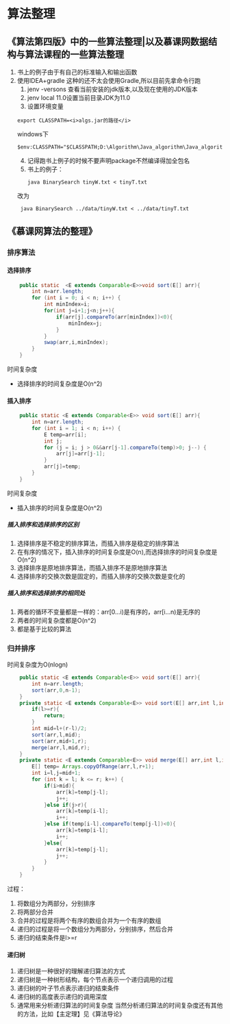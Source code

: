 # 算法整理
## 《算法第四版》中的一些算法整理|以及慕课网数据结构与算法课程的一些算法整理
1. 书上的例子由于有自己的标准输入和输出函数
2. 使用IDEA+gradle 这种的还不太会使用Gradle,所以目前先拿命令行跑
   1. jenv -versons 查看当前安装的jdk版本,以及现在使用的JDK版本
   2. jenv local 11.0设置当前目录JDK为11.0
   3.  设置环境变量
      ```shell
      export CLASSPATH=<i>algs.jar的路径</i>
      ```
   windows下
    ```shell
    $env:CLASSPATH="$CLASSPATH;D:\Algorithm\Java_algorithm\Java_algorithm\app\lib\algs4.jar"
    ```
   4. 记得跑书上例子的时候不要声明package不然编译得加全包名
   5. 书上的例子： 
       ```shell
       java BinarySearch tinyW.txt < tinyT.txt
       ```
    改为
    ```shell
     java BinarySearch ../data/tinyW.txt < ../data/tinyT.txt
     ```
     
## 《慕课网算法的整理》
### 排序算法

#### 选择排序
```java
    public static  <E extends Comparable<E>>void sort(E[] arr){
        int n=arr.length;
        for (int i = 0; i < n; i++) {
            int minIndex=i;
            for(int j=i+1;j<n;j++){
                if(arr[j].compareTo(arr[minIndex])<0){
                    minIndex=j;
                }
            }
            swap(arr,i,minIndex);
        }
    }
```
时间复杂度
- 选择排序的时间复杂度是O(n^2)
#### 插入排序
```java
    public static <E extends Comparable<E>> void sort(E[] arr){
        int n=arr.length;
        for (int i = 1; i < n; i++) {
            E temp=arr[i];
            int j;
            for (j = i; j > 0&&arr[j-1].compareTo(temp)>0; j--) {
                arr[j]=arr[j-1];
            }
            arr[j]=temp;
        }
    }
```
时间复杂度
- 插入排序的时间复杂度是O(n^2)



#####  插入排序和选择排序的区别
1. 选择排序是不稳定的排序算法，而插入排序是稳定的排序算法
2. 在有序的情况下，插入排序的时间复杂度是O(n),而选择排序的时间复杂度是O(n^2)
3. 选择排序是原地排序算法，而插入排序不是原地排序算法
4. 选择排序的交换次数是固定的，而插入排序的交换次数是变化的
#####  插入排序和选择排序的相同处
1. 两者的循环不变量都是一样的：arr[0...i)是有序的，arr[i...n)是无序的
2. 两者的时间复杂度都是O(n^2)
3. 都是基于比较的算法

### 归并排序

时间复杂度为O(nlogn)

```java
    public static <E extends Comparable<E>> void sort(E[] arr){
        int n=arr.length;
        sort(arr,0,n-1);
    }
    private static <E extends Comparable<E>> void sort(E[] arr,int l,int r){
        if(l>=r){
            return;
        }
        int mid=l+(r-l)/2;
        sort(arr,l,mid);
        sort(arr,mid+1,r);
        merge(arr,l,mid,r);
    }
    private static <E extends Comparable<E>> void merge(E[] arr,int l,int mid,int r){
        E[] temp= Arrays.copyOfRange(arr,l,r+1);
        int i=l,j=mid+1;
        for (int k = l; k <= r; k++) {
            if(i>mid){
                arr[k]=temp[j-l];
                j++;
            }else if(j>r){
                arr[k]=temp[i-l];
                i++;
            }else if(temp[i-l].compareTo(temp[j-l])<0){
                arr[k]=temp[i-l];
                i++;
            }else{
                arr[k]=temp[j-l];
                j++;
            }
        }
    }
```
过程：

1. 将数组分为两部分，分别排序
2. 将两部分合并
3. 合并的过程是将两个有序的数组合并为一个有序的数组
4. 递归的过程是将一个数组分为两部分，分别排序，然后合并
5. 递归的结束条件是l>=r

#### 递归树

1. 递归树是一种很好的理解递归算法的方式
2. 递归树是一种树形结构，每个节点表示一个递归调用的过程
3. 递归树的叶子节点表示递归的结束条件
4. 递归树的高度表示递归的调用深度
5. 通常用来分析递归算法的时间复杂度
当然分析递归算法的时间复杂度还有其他的方法，比如【主定理】见《算法导论》
